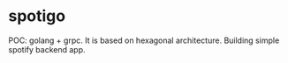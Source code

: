 # spotigo
POC: golang + grpc. It is based on hexagonal architecture. Building simple spotify backend app.
